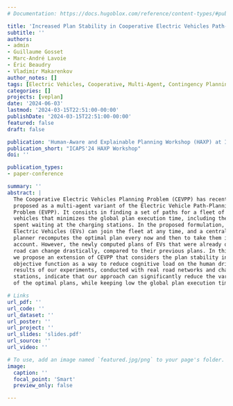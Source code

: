 ```yaml
---
# Documentation: https://docs.hugoblox.com/reference/content-types/#publications

title: 'Increased Plan Stability in Cooperative Electric Vehicles Path-Planning'
subtitle: ''
authors:
- admin
- Guillaume Gosset
- Marc-André Lavoie
- Éric Beaudry
- Vladimir Makarenkov
author_notes: []
tags: [Electric Vehicles, Cooperative, Multi-Agent, Contingency Planning, Deterministic Planning, Human-Aware, Plan Stability]
categories: []
projects: [veplan]
date: '2024-06-03'
lastmod: '2024-03-15T22:51:00-00:00'
publishDate: '2024-03-15T22:51:00-00:00'
featured: false
draft: false

publication: 'Human-Aware and Explainable Planning Workshop (HAXP) at ICAPS 2024'
publication_short: "ICAPS'24 HAXP Workshop"
doi: ''

publication_types:
- paper-conference

summary: ''
abstract: |
  The Cooperative Electric Vehicles Planning Problem (CEVPP) has recently been
  proposed as a multi-agent variant of the Electric Vehicle Path-Planning
  Problem (EVPP). It consists in finding a set of paths for a fleet of electric
  vehicles that minimizes the global plan execution time, including the time
  spent waiting at the charging stations. In the proposed formulation, new
  Electric Vehicles (EVs) can join the fleet at any time, and a centralized
  planner recomputes the optimal plan every now and then to take them into
  account. However, the newly computed plans of EVs that were already on the
  road can change drastically, compared to their previous plans. In this paper,
  we propose an extension of CEVPP that considers the plan stability in the
  objective function as a way to reduce cognitive load on the human drivers. The
  results of our experiments, conducted with real road networks and charging
  stations, indicate that our approach can significantly reduce the variability
  of the optimal plans, while keeping low the global plan execution time.

# Links
url_pdf: ''
url_code: ''
url_dataset: ''
url_poster: ''
url_project: ''
url_slides: 'slides.pdf'
url_source: ''
url_video: ''

# To use, add an image named `featured.jpg/png` to your page's folder.
image:
  caption: ''
  focal_point: 'Smart'
  preview_only: false

---
```

